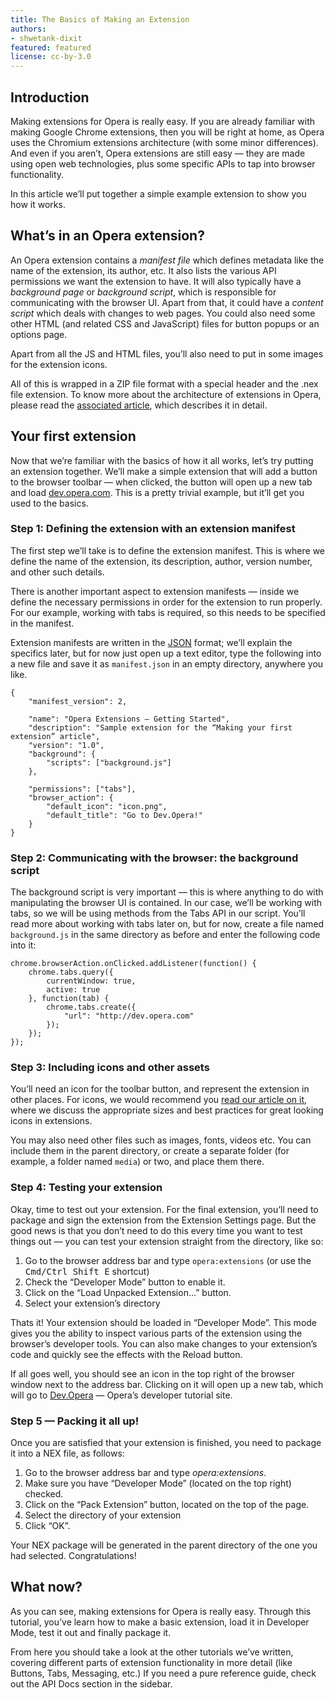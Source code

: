 ```yaml
---
title: The Basics of Making an Extension
authors:
- shwetank-dixit
featured: featured
license: cc-by-3.0
---
```


## Introduction

Making extensions for Opera is really easy. If you are already familiar with making Google Chrome extensions, then you will be right at home, as Opera uses the Chromium extensions architecture (with some minor differences). And even if you aren’t, Opera extensions are still easy — they are made using open web technologies, plus some specific APIs to tap into browser functionality.

In this article we’ll put together a simple example extension to show you how it works.

## What’s in an Opera extension?

An Opera extension contains a _manifest file_ which defines metadata like the name of the extension, its author, etc. It also lists the various API permissions we want the extension to have. It will also typically have a _background page_ or _background script_, which is responsible for communicating with the browser UI. Apart from that, it could have a _content script_ which deals with changes to web pages. You could also need some other HTML (and related CSS and JavaScript) files for button popups or an options page.

Apart from all the JS and HTML files, you’ll also need to put in some images for the extension icons.

All of this is wrapped in a ZIP file format with a special header and the .nex file extension. To know more about the architecture of extensions in Opera, please read the [associated article](tut_architecture_overview.html), which describes it in detail.

## Your first extension

Now that we’re familiar with the basics of how it all works, let’s try putting an extension together. We’ll make a simple extension that will add a button to the browser toolbar — when clicked, the button will open up a new tab and load [dev.opera.com](http://dev.opera.com). This is a pretty trivial example, but it’ll get you used to the basics.

### Step 1: Defining the extension with an extension manifest
The first step we’ll take is to define the extension manifest. This is where we define the name of the extension, its description, author, version number, and other such details.

There is another important aspect to extension manifests — inside we define the necessary permissions in order for the extension to run properly. For our example, working with tabs is required, so this needs to be specified in the manifest.

Extension manifests are written in the [JSON](http://json.org) format; we’ll explain the specifics later, but for now just open up a text editor, type the following into a new file and save it as `manifest.json` in an empty directory, anywhere you like.

	{
		"manifest_version": 2,

		"name": "Opera Extensions — Getting Started",
		"description": "Sample extension for the “Making your first extension” article",
		"version": "1.0",
		"background": {
			"scripts": ["background.js"]
		},

		"permissions": ["tabs"],
		"browser_action": {
			"default_icon": "icon.png",
			"default_title": "Go to Dev.Opera!"
		}
	}

### Step 2: Communicating with the browser: the background script
The background script is very important — this is where anything to do with manipulating the browser UI is contained. In our case, we’ll be working with tabs, so we will be using methods from the Tabs API in our script. You’ll read more about working with tabs later on, but for now, create a file named `background.js` in the same directory as before and enter the following code into it:

	chrome.browserAction.onClicked.addListener(function() {
		chrome.tabs.query({
			currentWindow: true,
			active: true
		}, function(tab) {
			chrome.tabs.create({
				"url": "http://dev.opera.com"
			});
		});
	});

### Step 3: Including icons and other assets

You’ll need an icon for the toolbar button, and represent the extension in other places. For icons, we would recommend you [read our article on it](tut_icons.html), where we discuss the appropriate sizes and best practices for great looking icons in extensions.

You may also need other files such as images, fonts, videos etc. You can include them in the parent directory, or create a separate folder (for example, a folder named `media`) or two, and place them there.

### Step 4: Testing your extension

Okay, time to test out your extension. For the final extension, you’ll need to package and sign the extension from the Extension Settings page. But the good news is that you don’t need to do this every time you want to test things out — you can test your extension straight from the directory, like so:

1. Go to the browser address bar and type `opera:extensions` (or use the <kbd>Cmd/Ctrl Shift E</kbd> shortcut)
2. Check the “Developer Mode” button to enable it.
3. Click on the “Load Unpacked Extension…” button.
4. Select your extension’s directory

Thats it! Your extension should be loaded in “Developer Mode”. This mode gives you the ability to inspect various parts of the extension using the browser’s developer tools. You can also make changes to your extension’s code and quickly see the effects with the Reload button.

If all goes well, you should see an icon in the top right of the browser window next to the address bar. Clicking on it will open up a new tab, which will go to [Dev.Opera](http://dev.opera.com) — Opera’s developer tutorial site.

### Step 5 — Packing it all up!

Once you are satisfied that your extension is finished, you need to package it into a NEX file, as follows:

1. Go to the browser address bar and type _opera:extensions_.
2. Make sure you have “Developer Mode” (located on the top right) checked.
3. Click on the “Pack Extension” button, located on the top of the page.
4. Select the directory of your extension
5. Click “OK”.

Your NEX package will be generated in the parent directory of the one you had selected. Congratulations!

## What now?

As you can see, making extensions for Opera is really easy. Through this tutorial, you’ve learn how to make a basic extension, load it in Developer Mode, test it out and finally package it.

From here you should take a look at the other tutorials we’ve written, covering different parts of extension functionality in more detail (like Buttons, Tabs, Messaging, etc.) If you need a pure reference guide, check out the API Docs section in the sidebar.
